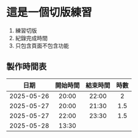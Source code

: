 # 這是一個切版練習
1. 練習切版
2. 紀錄完成時間
3. 只包含頁面不包含功能

## 製作時間表
|日期|開始時間|結束時間|時數|
|:---:|:---:|:---:|:---:|
|2025-05-26|20:00|22:00|2|
|2025-05-27|20:00|21:30|1.5|
|2025-05-27|22:00|23:30|1.5|
|2025-05-28|13:30|||